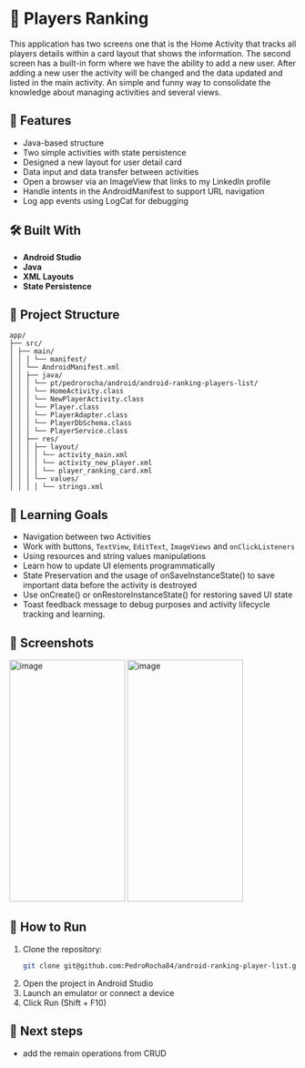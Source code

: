 # 🧮 Players Ranking

This application has two screens one that is the Home Activity that tracks all players details within a card layout that shows the information. 
The second screen has a built-in form where we have the ability to add a new user. After adding a new user the activity will be changed and the data updated and listed in the main activity.
An simple and funny way to consolidate the knowledge about managing activities and several views.   

## 🚀 Features

- Java-based structure
- Two simple activities with state persistence
- Designed a new layout for user detail card
- Data input and data transfer between activities
- Open a browser via an ImageView that links to my LinkedIn profile
- Handle intents in the AndroidManifest to support URL navigation
- Log app events using LogCat for debugging

## 🛠️ Built With

- **Android Studio**
- **Java**
- **XML Layouts**
- **State Persistence**

## 📁 Project Structure
```
app/
├── src/
│ ├── main/
│ │ │ └── manifest/
│ │ └── AndroidManifest.xml
│ │ ├── java/
│ │ │ └── pt/pedrorocha/android/android-ranking-players-list/
│ │ │ └── HomeActivity.class 
│ │ │ └── NewPlayerActivity.class
│ │ │ └── Player.class
│ │ │ └── PlayerAdapter.class
│ │ │ └── PlayerDbSchema.class
│ │ │ └── PlayerService.class
│ │ ├── res/
│ │ │ ├── layout/
│ │ │ │ └── activity_main.xml
│ │ │ │ └── activity_new_player.xml
│ │ │ │ └── player_ranking_card.xml
│ │ │ └── values/
│ │ │ │ └── strings.xml

```

## 🧠 Learning Goals

- Navigation between two Activities
- Work with buttons, `TextView`, `EditText`, `ImageViews` and `onClickListeners`
- Using resources and string values manipulations
- Learn how to update UI elements programmatically
- State Preservation and the usage of onSaveInstanceState() to save important data before the activity is destroyed
- Use onCreate() or onRestoreInstanceState() for restoring saved UI state
- Toast feedback message to debug purposes and activity lifecycle tracking and learning.

## 📱 Screenshots
<img width="203" height="425" alt="image" src="https://github.com/user-attachments/assets/2d9d8fe3-69cb-452a-ac8b-d1c5346661fa" />
<img width="203" height="425" alt="image" src="https://github.com/user-attachments/assets/214736a7-8826-4581-86f6-f6043b72efab" />

## 🔧 How to Run

1. Clone the repository:
   ```bash
   git clone git@github.com:PedroRocha84/android-ranking-player-list.git

2. Open the project in Android Studio
3. Launch an emulator or connect a device
4. Click Run (Shift + F10)

## 🔧 Next steps
- add the remain operations from CRUD